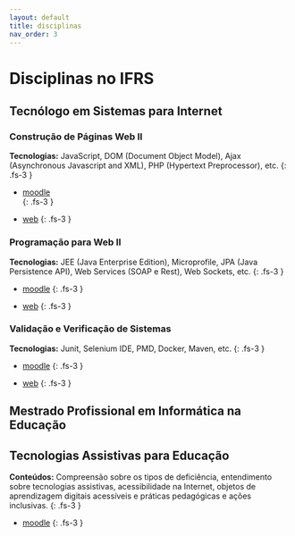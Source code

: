 ```yaml
---
layout: default
title: disciplinas
nav_order: 3
---
```


# Disciplinas no IFRS

## Tecnólogo em Sistemas para Internet
### Construção de Páginas Web II
**Tecnologias:** JavaScript, DOM (Document Object Model), Ajax (Asynchronous Javascript and XML), PHP (Hypertext Preprocessor), etc. 
{: .fs-3 }
* [moodle](https://moodle.poa.ifrs.edu.br/course/view.php?id=5778)  
{: .fs-3 }

* [web](https://cpw2.rpmhub.dev) 
{: .fs-3 }

### Programação para Web II
**Tecnologias:** JEE (Java Enterprise Edition), Microprofile, JPA (Java Persistence API), Web Services (SOAP e Rest), Web Sockets, etc. 
{: .fs-3 }

* [moodle](https://moodle.poa.ifrs.edu.br/course/view.php?id=5779) 
{: .fs-3 }

* [web](https://pw2.rpmhub.dev) 
{: .fs-3 }

### Validação e Verificação de Sistemas
**Tecnologias:** Junit, Selenium IDE, PMD, Docker, Maven, etc. 
{: .fs-3 }

* [moodle](https://moodle.poa.ifrs.edu.br/course/view.php?id=5780) 
{: .fs-3 }

* [web](https://vvs.rpmhub.dev) 
{: .fs-3 }
                   
## Mestrado Profissional em Informática na Educação
## Tecnologias Assistivas para Educação
**Conteúdos:** Compreensão sobre os tipos de deficiência, entendimento sobre tecnologias assistivas, acessibilidade na Internet, objetos de aprendizagem digitais acessíveis e práticas pedagógicas e ações inclusivas. 
{: .fs-3 }

* [moodle](https://moodle.poa.ifrs.edu.br/course/view.php?id=4138") 
{: .fs-3 }
                   